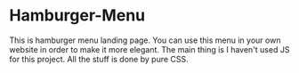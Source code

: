 # Hamburger-Menu
This is hamburger menu landing page. You can use this menu in your own website in order to make it more elegant. The main thing is I haven't used JS for this project. All the stuff is done by pure CSS.

